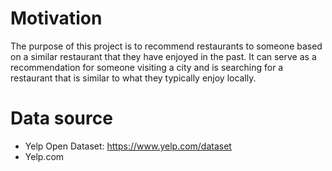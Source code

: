 # Motivation
The purpose of this project is to recommend restaurants to someone based on a similar restaurant that they have enjoyed in the past. It can serve as a recommendation for someone visiting a city and is searching for a restaurant that is similar to what they typically enjoy locally.

# Data source
- Yelp Open Dataset: https://www.yelp.com/dataset
- Yelp.com
